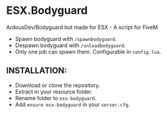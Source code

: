# ESX.Bodyguard
ArdousDev/Bodyguard but made for ESX - A script for FiveM

* Spawn bodyguard with `/spawnbodyguard`.
* Despawn bodyguard with `/unloadbodyguard`.
* Only one job can spawn them. Configurable in `config.lua`.

## INSTALLATION:
* Download or clone the repository.
* Extract in your resource folder.
* Rename folder to `esx-bodyguard`.
* Add `ensure esx-bodyguard` in your `server.cfg`.
